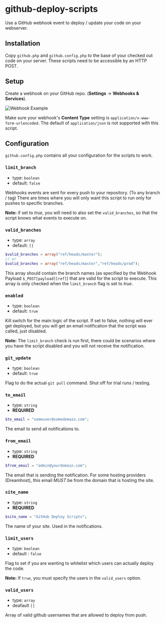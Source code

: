 # github-deploy-scripts

Use a GitHub webhook event to deploy / update your code on your webserver.

## Installation
Copy `github.php` and `github.config.php` to the base of your checked out code on your server.  These scripts need to be accessible by an HTTP POST.

## Setup
Create a webhook on your GitHub repo.  (**Settings** -> **Webhooks & Services**).

![Webhook Example](nllarson.github.io/webhood-setup.png)

Make sure your webhook's **Content Type** setting is `application/x-www-form-urlencoded`.  The default of `application/json` is not supported with this script.

## Configuration

`github.config.php` contains all your configuration for the scripts to work.

### `limit_branch`
  * type: `boolean`
  * default: `false`

Webhooks events are sent for every push to your repository.  (To any branch / tag)  There are times where you will only want this script to run only for pushes to specific branches.

**Note:** if set to *true*, you will need to also set the `valid_branches`, so that the script knows what events to execute on.

### `valid_branches`
  * type: `array`
  * default: `[]`

```php
$valid_branches = array("ref/heads/master");
// or
$valid_branches = array("ref/heads/master","ref/heads/prod");
```

This array should contain the branch names (as specified by the Webhook Payload `$_POST[payload][ref]`) that are valid for the script to execute.  This array is only checked when the `limit_branch` flag is set to *true*.

### `enabled`
  * type: `boolean`
  * default: `true`

Kill switch for the main logic of the script.  If set to false, nothing will ever get deployed, but you will get an email notification that the script was called, just disabled.

**Note:** The `limit_branch` check is run first, there could be scenarios where you have the script disabled and you will not receive the notification.  

### `git_update`
  * type: `boolean`
  * default: `true`

Flag to do the actual `git pull` command.  Shut off for trial runs / testing.

### `to_email`
  * type: `string`
  * **REQUIRED**

```php
$to_email = "someuser@somedomain.com";
```

The email to send all notifications to.

### `from_email`
  * type: `string`
  * **REQUIRED**

```php
$from_email = "admin@yourdomain.com";
```

The email that is sending the notification.  For some hosting providers (Dreamhost), this email *MUST* be from the domain that is hosting the site.

### `site_name`
  * type: `string`
  * **REQUIRED**

```php
$site_name = "GitHub Deploy Scripts";
```

The name of your site.  Used in the notifications.

### `limit_users`
  * type: `boolean`
  * default : `false`

Flag to set if you are wanting to whitelist which users can actually deploy the code.

**Note:** If `true`, you must specify the users in the `valid_users` option.

### `valid_users`
  * type: `array`
  * deafault `[]`

Array of valid github usernames that are allowed to deploy from push.
